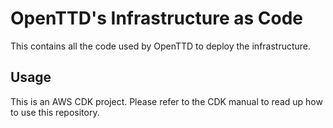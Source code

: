 # OpenTTD's Infrastructure as Code

This contains all the code used by OpenTTD to deploy the infrastructure.

## Usage

This is an AWS CDK project. Please refer to the CDK manual to read up how to
use this repository.
